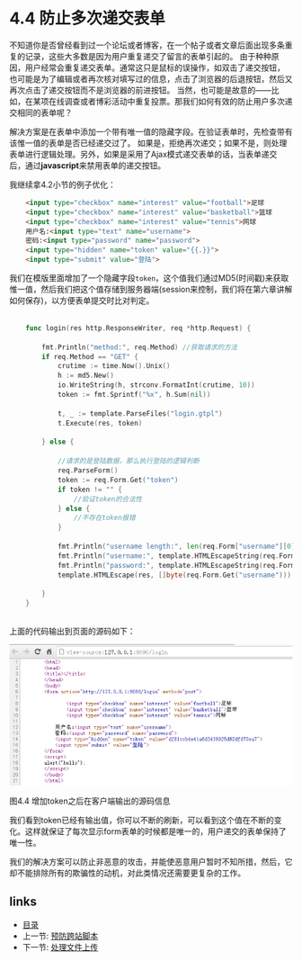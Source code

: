 # 4.4 防止多次递交表单

不知道你是否曾经看到过一个论坛或者博客，在一个帖子或者文章后面出现多条重复的记录，这些大多数是因为用户重复递交了留言的表单引起的。
由于种种原因，用户经常会重复递交表单。通常这只是鼠标的误操作，如双击了递交按钮，
也可能是为了编辑或者再次核对填写过的信息，点击了浏览器的后退按钮，然后又再次点击了递交按钮而不是浏览器的前进按钮。
当然，也可能是故意的——比如，在某项在线调查或者博彩活动中重复投票。那我们如何有效的防止用户多次递交相同的表单呢？

解决方案是在表单中添加一个带有唯一值的隐藏字段。在验证表单时，先检查带有该惟一值的表单是否已经递交过了。
如果是，拒绝再次递交；如果不是，则处理表单进行逻辑处理。另外，如果是采用了Ajax模式递交表单的话，当表单递交后，通过**javascript**来禁用表单的递交按钮。

我继续拿4.2小节的例子优化：
```html
	<input type="checkbox" name="interest" value="football">足球
	<input type="checkbox" name="interest" value="basketball">篮球
	<input type="checkbox" name="interest" value="tennis">网球	
	用户名:<input type="text" name="username">
	密码:<input type="password" name="password">
	<input type="hidden" name="token" value="{{.}}">
	<input type="submit" value="登陆">
```

我们在模版里面增加了一个隐藏字段`token`，这个值我们通过MD5(时间戳)来获取惟一值，然后我们把这个值存储到服务器端(session来控制，我们将在第六章讲解如何保存)，以方便表单提交时比对判定。
```go

	func login(res http.ResponseWriter, req *http.Request) {
		
		fmt.Println("method:", req.Method) //获取请求的方法
		if req.Method == "GET" {
			crutime := time.Now().Unix()
			h := md5.New()
			io.WriteString(h, strconv.FormatInt(crutime, 10))
			token := fmt.Sprintf("%x", h.Sum(nil))

			t, _ := template.ParseFiles("login.gtpl")
			t.Execute(res, token)
			
		} else {
			
			//请求的是登陆数据，那么执行登陆的逻辑判断
			req.ParseForm()
			token := req.Form.Get("token")
			if token != "" {
				//验证token的合法性
			} else {
				//不存在token报错
			}
			
			fmt.Println("username length:", len(req.Form["username"][0]))
			fmt.Println("username:", template.HTMLEscapeString(req.Form.Get("username"))) //输出到服务器端
			fmt.Println("password:", template.HTMLEscapeString(req.Form.Get("password")))
			template.HTMLEscape(res, []byte(req.Form.Get("username"))) //输出到客户端
			
		}
	}
	
```

上面的代码输出到页面的源码如下：

![](images/4.4.token.png?raw=true)

图4.4 增加token之后在客户端输出的源码信息

我们看到token已经有输出值，你可以不断的刷新，可以看到这个值在不断的变化。这样就保证了每次显示form表单的时候都是唯一的，用户递交的表单保持了唯一性。

我们的解决方案可以防止非恶意的攻击，并能使恶意用户暂时不知所措，然后，它却不能排除所有的欺骗性的动机，对此类情况还需要更复杂的工作。

## links
   * [目录](<preface.md>)
   * 上一节: [预防跨站脚本](<04.3.md>)
   * 下一节: [处理文件上传](<04.5.md>)
